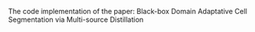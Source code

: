 The code implementation of the paper: Black-box Domain Adaptative Cell Segmentation via Multi-source Distillation
